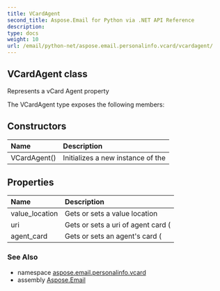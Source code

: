 ```yaml
---
title: VCardAgent
second_title: Aspose.Email for Python via .NET API Reference
description: 
type: docs
weight: 10
url: /email/python-net/aspose.email.personalinfo.vcard/vcardagent/
---
```


## VCardAgent class

Represents a vCard Agent property

The VCardAgent type exposes the following members:
## Constructors
| Name | Description |
| :- | :- |
|VCardAgent()|Initializes a new instance of the|
## Properties
| Name | Description |
| :- | :- |
|value_location|Gets or sets a value location|
|uri|Gets or sets a uri of agent card (|
|agent_card|Gets or sets an agent's card (|

### See Also

* namespace [aspose.email.personalinfo.vcard](/email/python-net/aspose.email.personalinfo.vcard/)
* assembly [Aspose.Email](/slides/python-net/)

